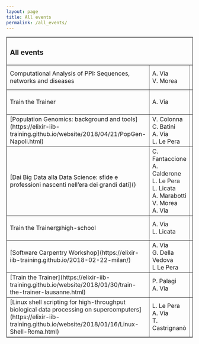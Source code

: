 ```yaml
---
layout: page
title: All events
permalink: /all_events/
---
```


<table border="1">
<tr>
   <td colspan="7"><h3>All events</h3></td>
</tr>

<tr>
   <td height="50">Computational Analysis of PPI: Sequences, networks and diseases</td>
   <td height="50" width="110">A. Via<br>V. Morea</td>
   <td height="50">Roma,<br>Italy<br>Nov 05-10</td>
   <td height="50">will open</td>
   <td height="50">EMBO<br>Course</td>
</tr>
<tr>
   <td height="50">Train the Trainer</td>
   <td height="50" width="110">A. Via</td>
   <td height="50">Roma,<br>Italy<br>Sep 20-21</td>
   <td height="50">will open</td>
   <td height="50">ELIXIR-EXCELERATE</td>
</tr>
<!-- <tr>
   <td height="50">Exploiting Docker for reproducibility in bioinformatics analysis</td>
   <td height="50" width="110"></td>
   <td height="50">Torino,<br>Italy<br>Jun 25-26</td>
   <td height="50">will open</td>
   <td height="50">ELIXIR-IIB<br>Tutorial at BITS</td>
</tr>
-->
<tr>
   <td height="50">[Population Genomics: background and tools](https://elixir-iib-training.github.io/website/2018/04/21/PopGen-Napoli.html)</td>
   <td height="50" width="110">V. Colonna<br>C. Batini<br>A. Via<br>L. Le Pera</td>
   <td height="50">Napoli,<br>Italy<br>Apr 21-27</td>
   <td height="50">full</td>
   <td height="50">ELIXIR-IIB<br>Training Course</td>
</tr>
<tr>
   <td height="50">[Dai Big Data alla Data Science: sfide e professioni nascenti nell’era dei grandi dati]()
</td>
   <td height="50" width="110">C. Fantaccione<br>A. Calderone<br>L. Le Pera<br>L. Licata<br>A. Marabotti<br>V. Morea<br>A. Via
</td>
   <td height="50">Roma,<br>Italy<br>Mar 19</td>
   <td height="50"></td>
   <td height="50">CNR and ELIXIR-IIB<br>ASL workshop for high-schools</td>
</tr>
<tr>
   <td height="50">Train the Trainer@high-school</td>
   <td height="50" width="110">A. Via<br>L. Licata</td>
   <td height="50">Roma,<br>Italy<br>Mar - May</td>
   <td height="50"></td>
   <td height="50">ELIXIR-IIB</td>
</tr>
<tr>
   <td height="50">[Software Carpentry Workshop](https://elixir-iib-training.github.io/2018-02-22-milan/)</td>
   <td height="50" width="110">A. Via<br>G. Della Vedova<br>L Le Pera</td>
   <td height="50">Milano, Italy<br>Feb 22-23</td>
   <td height="50">closed</td>
   <td height="50">ELIXIR-IIB<br>Training Course</td>
</tr>
<tr>
   <td height="50">[Train the Trainer](https://elixir-iib-training.github.io/website/2018/01/30/train-the-trainer-lausanne.html)</td>
   <td height="50" width="110">P. Palagi<br>A. Via</td>
   <td height="50">Lausanne, Switzerland<br>Jan 30-31</td>
   <td height="50">closed</td>
   <td height="50">ELIXIR-EXCELERATE</td>
</tr>
<tr>
   <td height="50">[Linux shell scripting for high-throughput biological data processing on supercomputers](https://elixir-iib-training.github.io/website/2018/01/16/Linux-Shell-Roma.html)</td>
   <td height="50" width="110">L. Le Pera<br>A. Via<br>T. Castrignanò</td>
   <td height="50">Roma,<br> Italy<br>Jan 16-17</td>
   <td height="50">closed</td>
   <td height="50">ELIXIR-IIB<br>Training Course</td>
</tr>


